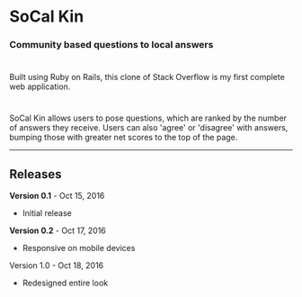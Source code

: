 # SoCal Kin
### Community based questions to local answers
# 

Built using Ruby on Rails, this clone of Stack Overflow is my first complete web application. 
# 
SoCal Kin allows users to pose questions, which are ranked by the number of answers they receive. Users can also 'agree' or 'disagree' with answers, bumping those with greater net scores to the top of the page.

---
## Releases

**Version 0.1** - Oct 15, 2016
* Initial release

**Version 0.2** - Oct 17, 2016
* Responsive on mobile devices

Version 1.0 - Oct  18, 2016
* Redesigned entire look
